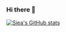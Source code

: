 ### Hi there 👋


[![Siea's GitHub stats](https://github-readme-stats.vercel.app/api?username=anuraghazra)](https://github.com/anuraghazra/github-readme-stats)

<!--
**sieadev/sieadev** is a ✨ _special_ ✨ repository because its `README.md` (this file) appears on your GitHub profile.

Here are some ideas to get you started:

- 🔭 I’m currently working on ...
- 🌱 I’m currently learning ...
- 👯 I’m looking to collaborate on ...
- 🤔 I’m looking for help with ...
- 💬 Ask me about ...
- 📫 How to reach me: ...
- 😄 Pronouns: ...
- ⚡ Fun fact: ...
-->
